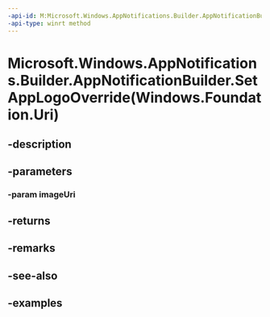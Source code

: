 ```yaml
---
-api-id: M:Microsoft.Windows.AppNotifications.Builder.AppNotificationBuilder.SetAppLogoOverride(Windows.Foundation.Uri)
-api-type: winrt method
---
```


# Microsoft.Windows.AppNotifications.Builder.AppNotificationBuilder.SetAppLogoOverride(Windows.Foundation.Uri)

<!--
public Microsoft.Windows.AppNotifications.Builder.AppNotificationBuilder SetAppLogoOverride (System.Uri imageUri);
-->


## -description

## -parameters

### -param imageUri

## -returns

## -remarks

## -see-also

## -examples


